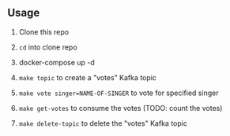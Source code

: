 ## Usage

1. Clone this repo

2. `cd` into clone repo

3. docker-compose up -d

4. `make topic` to create a "votes" Kafka topic

5. `make vote singer=NAME-OF-SINGER` to vote for specified singer

6. `make get-votes` to consume the votes (TODO: count the votes)

7. `make delete-topic` to delete the "votes" Kafka topic

